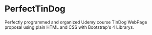 # PerfectTinDog
Perfectly programmed and organized Udemy course TinDog WebPage proposal using plain HTML and CSS with Bootstrap's 4 Librarys.
